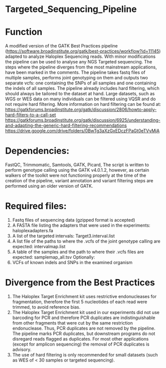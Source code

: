 # Targeted_Sequencing_Pipeline

# Function
A modified version of the GATK Best Practices pipeline (https://software.broadinstitute.org/gatk/best-practices/workflow?id=11145) adapted to analyze Haloplex Sequencing reads. With minor modifications the pipeline can be used to analyse any NGS Targeted sequencing. The steps where the pipeline diverges from the most mainstream applications, have been marked in the comments.
The pipeline takes fastq files of multiple samples, performs joint genotyping on them and outputs two separate vcfs: one containing the SNPs of all samples and one containing the indels of all samples. The pipeline already includes hard filtering, which should always be tailored to the dataset at hand. Large datasets, such as WGS or WES data on many individuals can be filtered using VQSR and do not require hard filtering. More information on hard filtering can be found at:
https://gatkforums.broadinstitute.org/gatk/discussion/2806/howto-apply-hard-filters-to-a-call-set
https://gatkforums.broadinstitute.org/gatk/discussion/6925/understanding-and-adapting-the-generic-hard-filtering-recommendations
https://drive.google.com/drive/folders/0BwTg3aXzGxEDczFPaGt0eTVyMjA

# Dependencies:
FastQC, Trimmomatic, Samtools, GATK, Picard,
The script is written to perform genotype calling using the GATK v4.0.1.2, however, as certain walkers of the toolkit were not functioning properly at the time of the creation of the pipeline, variant annotation and variant filtering steps are performed using an older version of GATK.

# Required files:
1. Fastq files of sequencing data (gzipped format is accepted)
2. A FASTA file listing the adapters that were used in the experiments: haloplexadapters.fa
3. A list of the targeted intervals: Target3.interval.list
4. A list file of the paths to where the .vcfs of the joint genotype calling are expected: intervalmap.list
5. A table of the samples and the path to where their .vcfs files are expected: samplemap_all.tsv
Optionally:
6. VCFs of known indels and SNPs in the examined organism

# Divergence from the Best Practices
1. The Haloplex Target Enrichment kit uses restrictive endonucleases for fragmentation, therefore the first 5 nucleotides of each read were trimmed, to avoid reference bias.
2. The Haloplex Target Enrichment kit used in our experiments did not use barcoding for PCR and therefore PCR duplicates are indistinguishable from other fragments that were cut by the same restriction endonuclease. Thus, PCR duplicates are not removed by the pipeline. The pipeline marks PCR duplicates, but downstream programs do not disregard reads flagged as duplicates. For most other applications (except for amplicon sequencing) the removal of PCR duplicates is advisory.
3. The use of hard filtering is only recommended for small datasets (such as WES of < 30 samples or targeted sequencing).

